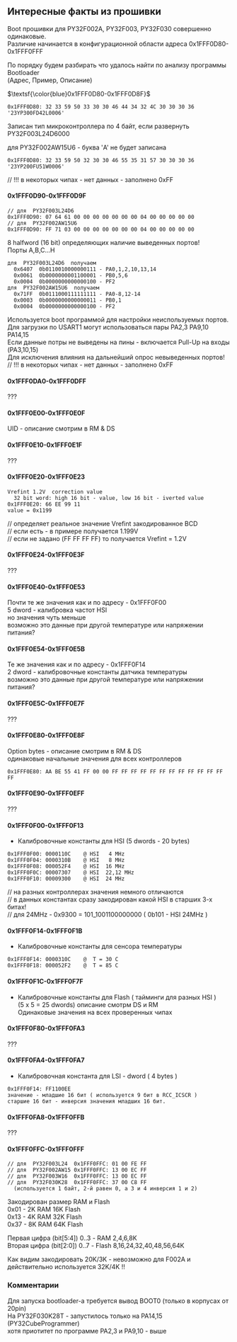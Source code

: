 ##  Интересные факты из прошивки 

Boot прошивки для PY32F002A, PY32F003, PY32F030  совершенно одинаковые.<br>
Различие начинается в конфигурационной области адреса 0x1FFF0D80-0x1FFF0FFF

По порядку будем разбирать что удалось найти по анализу программы Bootloader<br>
(Адрес, Пример, Описание)

$\textsf{\color{blue}0x1FFF0D80-0x1FFF0D8F}$<br>
```
0x1FFF0D80: 32 33 59 50 33 30 30 46 44 34 32 4С 30 30 30 36 '23YP300FD42L0006'
```
Записан тип микроконтроллера по 4 байт, если развернуть  PY32F003L24D6000

для PY32F002AW15U6 - буква 'A' не будет записана
```
0x1FFF0D80: 32 33 59 50 32 30 30 46 55 35 31 57 30 30 30 36 '23YP200FU51W0006'
```
// !!! в некоторых чипах - нет данных - заполнено 0xFF

#### 0x1FFF0D90-0x1FFF0D9F
```
// для  PY32F003L24D6
0x1FFF0D90: 07 64 61 00 00 00 00 00 00 00 04 00 00 00 00 00  
// для  PY32F002AW15U6
0x1FFF0D90: FF 71 03 00 00 00 00 00 00 00 04 00 00 00 00 00  
```
8 halfword (16 bit) определяющих наличие выведенных портов!<br>
Порты A,B,C...H<br> 
```
для  PY32F003L24D6  получаем  
  0x6407  0b0110010000000111 - PA0,1,2,10,13,14
  0x0061  0b0000000001100001 - PB0,5,6
  0x0004  0b0000000000000100 - PF2
для  PY32F002AW15U6  получаем  
  0x71FF  0b0111000111111111 - PA0-8,12-14
  0x0003  0b0000000000000011 - PB0,1
  0x0004  0b0000000000000100 - PF2
```
Используется boot программой для настройки неиспользуемых портов.<br> 
Для загрузки по USART1 могут использоваться пары PA2,3  PA9,10  PA14,15<br>
Если данные потры не выведены на пины - включается Pull-Up на входы (PA3,10,15)<br>
Для исключения влияния на дальнейший опрос невыведенных портов!<br>
// !!! в некоторых чипах - нет данных - заполнено 0xFF


#### 0x1FFF0DA0-0x1FFF0DFF
???

#### 0x1FFF0E00-0x1FFF0E0F
UID - описание смотрим в RM & DS

#### 0x1FFF0E10-0x1FFF0E1F
???

#### 0x1FFF0E20-0x1FFF0E23
```
Vrefint 1.2V  correction value
  32 bit word: high 16 bit - value, low 16 bit - iverted value
0x1FFF0E20: 66 EE 99 11
value = 0x1199
```
// определяет реальное значение Vrefint закодированное BCD<br>
// если есть - в примере получается 1.199V<br>
// если не задано  (FF FF FF FF) то получается  Vrefint = 1.2V  

#### 0x1FFF0E24-0x1FFF0E3F
???

#### 0x1FFF0E40-0x1FFF0E53
Почти те же значения как и по адресу - 0x1FFF0F00<br> 
5 dword - калибровка частот HSI<br>
но значения чуть меньше<br> 
возможно это данные при другой температуре или напряжении питания?

#### 0x1FFF0E54-0x1FFF0E5B
Те же значения как и по адресу - 0x1FFF0F14<br> 
2 dword - калибровочные константы датчика температуры<br>
возможно это данные при другой температуре или напряжении питания?

#### 0x1FFF0E5C-0x1FFF0E7F
???

#### 0x1FFF0E80-0x1FFF0E8F
Option bytes - описание смотрим в RM & DS<br>
одинаковые начальные значения для всех контроллеров
```
0x1FFF0E80: AA BE 55 41 FF 00 00 FF FF FF FF FF FF FF FF FF FF FF FF FF
```

#### 0x1FFF0E90-0x1FFF0EFF
???

#### 0x1FFF0F00-0x1FFF0F13

- Калибровочные константы для HSI (5 dwords - 20 bytes)
```
0x1FFF0F00: 0000110C    @ HSI   4 MHz
0x1FFF0F04: 0000310B    @ HSI   8 MHz
0x1FFF0F08: 000052F4    @ HSI  16 MHz
0x1FFF0F0C: 00007307    @ HSI  22,12 MHz
0x1FFF0F10: 00009300    @ HSI  24 MHz
```
// на разных контроллерах значения немного отличаются <br> 
// в данных константах сразу закодирован какой HSI в старших 3-х битах!<br>
// для 24MHz - 0x9300 = 101_1001100000000 ( 0b101 - HSI 24MHz )

#### 0x1FFF0F14-0x1FFF0F1B

- Калибровочные константы для сенсора температуры
```
0x1FFF0F14: 0000310C    @  T = 30 C
0x1FFF0F18: 000052F2    @  T = 85 C
```

#### 0x1FFF0F1C-0x1FFF0F7F

- Калибровочные константы для Flash ( тайминги для разных HSI )<br>
  (5 x 5 = 25 dwords) описание смотрм DS и RM<br> 
Одинаковые значения на всех проверенных чипах


#### 0x1FFF0F80-0x1FFF0FA3
???

#### 0x1FFF0FA4-0x1FFF0FA7

- Калибровочная константа для LSI - dword ( 4 bytes )
```
0x1FFF0F14: FF1100EE    
значение - младшие 16 бит ( используется 9 бит в RCC_ICSCR )
старшие 16 бит - инверсия значения младших 16 бит.
``` 

#### 0x1FFF0FA8-0x1FFF0FFB
???

#### 0x1FFF0FFC-0x1FFF0FFF
```
// для  PY32F003L24  0x1FFF0FFC: 01 00 FE FF
// для  PY32F002AW15 0x1FFF0FFC: 13 00 EC FF
// для  PY32F003W16  0x1FFF0FFC: 13 00 EC FF
// для  PY32F030K28  0x1FFF0FFC: 37 00 C8 FF
  (используется 1 байт, 2-й равен 0, а 3 и 4 инверсия 1 и 2)
```
Закодирован размер RAM и Flash<br>
0x01 - 2K RAM 16K Flash<br>
0x13 - 4K RAM 32K Flash<br>
0x37 - 8K RAM 64K Flash

Первая цифра (bit[5:4])  0..3 - RAM     2,4,6,8K<br>
Вторая цифра (bit[2:0])  0..7 - Flash   8,16,24,32,40,48,56,64K

Как видим закодировать 20K/3K - невозможно для F002A и действительно используется 32K/4K !!

### Комментарии

Для запуска bootloader-а требуется вывод BOOT0 (только в корпусах от 20pin)<br>
На PY32F030K28T - запустилось только на PA14,15 (PY32CubeProgrammer)<br>
хотя приотитет по программе PA2,3 и PA9,10 - выше

